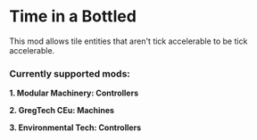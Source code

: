 # Time in a Bottled

This mod allows tile entities that aren't tick accelerable to be tick accelerable.


### Currently supported mods:

**1. Modular Machinery: Controllers**

**2. GregTech CEu: Machines**

**3. Environmental Tech: Controllers**